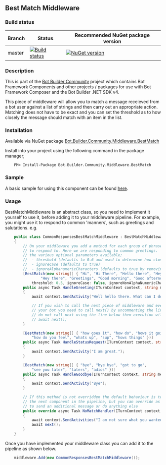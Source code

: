 ## Best Match Middleware

### Build status
| Branch | Status | Recommended NuGet package version |
| ------ | ------ | ------ |
| master | [![Build status](https://ci.appveyor.com/api/projects/status/b9123gl3kih8x9cb?svg=true)](https://ci.appveyor.com/project/garypretty/botbuilder-community) | [![NuGet version](https://img.shields.io/badge/NuGet-1.0.39-blue.svg)](https://www.nuget.org/packages/Bot.Builder.Community.Middleware.BestMatch/) |

### Description
This is part of the [Bot Builder Community](https://github.com/garypretty/botbuilder-community) project which contains Bot Framework Components and other projects / packages for use with Bot Framework Composer and the Bot Builder .NET SDK v4.

This piece of middleware will allow you to match a message receieved from a bot user against a list of strings and then carry out an appropriate action. Matching does not have to be exact and you can set the threshold as to how closely the message should match with an item in the list.

### Installation

Available via NuGet package [Bot.Builder.Community.Middleware.BestMatch](https://www.nuget.org/packages/Bot.Builder.Community.Middleware.BestMatch/)

Install into your project using the following command in the package manager;
```
    PM> Install-Package Bot.Builder.Community.Middleware.BestMatch
```

### Sample

A basic sample for using this component can be found [here](../../samples/BestMatch%20Middleware%20Sample).

### Usage

BestMatchMiddleware is an abstract class, so you need to implement it yourself to use it, before adding it to your middleware pipeline.
For example, you might use it to respond to common 'manners', such as greetings and salutations. e.g.

```cs
    public class CommonResponsesBestMatchMiddleware : BestMatchMiddleware
    {
		// On your middleware you add a method for each group of phrases that you wish
		// to respond to. Here we are responding to common greetings.  This also shows your
		// the various optional parameters available;
		//  - threshold (defaults to 0.6 and used to determine how close the incoming phrase should be to the phrases within the list)
		//  - ignoreCase (defaults to true)
		//  - ignoreAlphanumericCharacters (defaults to true by removing alphanumeric characters before matching)
        [BestMatch(new string[] { "Hi", "Hi There", "Hello there", "Hey", "Hello",
                "Hey there", "Greetings", "Good morning", "Good afternoon", "Good evening", "Good day" },
            threshold: 0.5, ignoreCase: false, ignoreNonAlphaNumericCharacters: false)]
        public async Task HandleGreeting(ITurnContext context, string messageText, NextDelegate next)
        {
            await context.SendActivity("Well hello there. What can I do for you today?");

			// If you wish to call the next piece of middleware and eventually call 
			// your bot you need to call next() by uncommenting the line below. If you
			// do not call next using the line below then execution will stop here.
			// await next();
        }

        [BestMatch(new string[] { "how goes it", "how do", "hows it going", "how are you",
            "how do you feel", "whats up", "sup", "hows things" })]
        public async Task HandleStatusRequest(ITurnContext context, string messageText, NextDelegate next)
        {
            await context.SendActivity("I am great.");
        }

        [BestMatch(new string[] { "bye", "bye bye", "got to go",
            "see you later", "laters", "adios" })]
        public async Task HandleGoodbye(ITurnContext context, string messageText, NextDelegate next)
        {
            await context.SendActivity("Bye");   
        }

		// If this method is not overridden the default behaviour is to await next() to call 
		// the next component in the pipeline, but you can override as shown below if you wanted 
		// to send an additional message or do anything else
        public override async Task NoMatchHandler(ITurnContext context, string messageText, NextDelegate next)
        {
			await context.SendActivities("I am not sure what you wanted...");
            await next();
        }
    }
```

Once you have implemented your middleware class you can add it to the pipeline as shown below.

```cs
	middleware.Add(new CommonResponsesBestMatchMiddleware());
```
